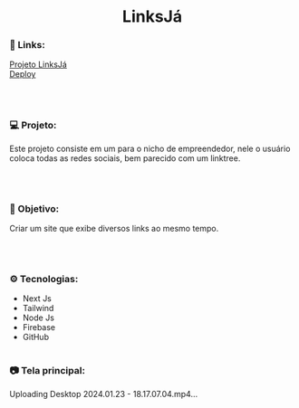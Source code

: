 <h1 align="center">LinksJá</h1>

### 🔗 Links:

<a href="https://github.com/LucasTKP/LinksJ-">Projeto LinksJá</a></br>
<a href="https://links.cliqueja.online/">Deploy</a></br>

</br>
</br>

### 💻 Projeto:

Este projeto consiste em um para o nicho de empreendedor, nele o usuário coloca todas as redes sociais, bem parecido com um linktree.

<br /> <br />

### 🎯 Objetivo:

Criar um site que exibe diversos links ao mesmo tempo.

<br /> <br />

### ⚙️ Tecnologias:

- Next Js
- Tailwind
- Node Js
- Firebase
- GitHub
  <br /> <br />

### 📷 Tela principal:

Uploading Desktop 2024.01.23 - 18.17.07.04.mp4…

<br />
